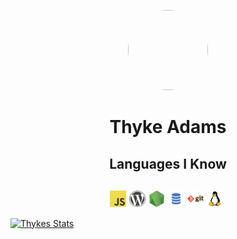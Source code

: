 <p align="center"><img style="border-radius: 100px;" src="https://thyke.xyz/wp-content/uploads/2020/09/cropped-thyke-1.png" width="128" height="128" /></p>

<h1 align="center">Thyke Adams</h1>

<h2 style="text-align: center;"><strong>Languages I Know</strong></h2>

<h2 style="text-align: center;"><img src="https://raw.githubusercontent.com/github/explore/80688e429a7d4ef2fca1e82350fe8e3517d3494d/topics/javascript/javascript.png" alt="JavaScript" width="26px" align="center" /> <img src="https://github.com/github/explore/blob/master/topics/wordpress/wordpress.png?raw=true" alt="Wordpress" width="26px" align="center" /> <img src="https://raw.githubusercontent.com/github/explore/80688e429a7d4ef2fca1e82350fe8e3517d3494d/topics/nodejs/nodejs.png" alt="Node.js" width="26px" align="center" /> <img src="https://raw.githubusercontent.com/github/explore/80688e429a7d4ef2fca1e82350fe8e3517d3494d/topics/sql/sql.png" alt="SQL" width="26px" align="center" /> <img src="https://raw.githubusercontent.com/github/explore/80688e429a7d4ef2fca1e82350fe8e3517d3494d/topics/git/git.png" alt="GitHub" width="26px" align="center" />&nbsp;<img src="https://github.com/github/explore/blob/master/topics/linux/linux.png?raw=true" alt="Linux" width="26px" align="center" />&nbsp;</h2>

[![Thykes Stats](https://github-readme-stats.vercel.app/api?username=ThykeAdams)](https://github.com/ThykeAdams)</p>
